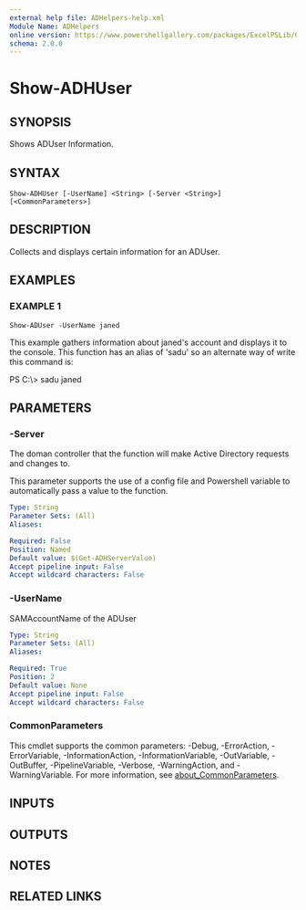 ```yaml
---
external help file: ADHelpers-help.xml
Module Name: ADHelpers
online version: https://www.powershellgallery.com/packages/ExcelPSLib/0.6.6
schema: 2.0.0
---
```


# Show-ADHUser

## SYNOPSIS
Shows ADUser Information.

## SYNTAX

```
Show-ADHUser [-UserName] <String> [-Server <String>] [<CommonParameters>]
```

## DESCRIPTION
Collects and displays certain information for an ADUser.

## EXAMPLES

### EXAMPLE 1
```
Show-ADUser -UserName janed
```

This example gathers information about janed's account and displays it to the console.
This function has an alias of 'sadu' so an alternate way of write this command is:

PS C:\\\> sadu janed

## PARAMETERS

### -Server
The doman controller that the function will make Active Directory requests and changes to.

This parameter supports the use of a config file and Powershell variable to automatically pass a value to the function.

```yaml
Type: String
Parameter Sets: (All)
Aliases:

Required: False
Position: Named
Default value: $(Get-ADHServerValue)
Accept pipeline input: False
Accept wildcard characters: False
```

### -UserName
SAMAccountName of the ADUser

```yaml
Type: String
Parameter Sets: (All)
Aliases:

Required: True
Position: 2
Default value: None
Accept pipeline input: False
Accept wildcard characters: False
```

### CommonParameters
This cmdlet supports the common parameters: -Debug, -ErrorAction, -ErrorVariable, -InformationAction, -InformationVariable, -OutVariable, -OutBuffer, -PipelineVariable, -Verbose, -WarningAction, and -WarningVariable. For more information, see [about_CommonParameters](http://go.microsoft.com/fwlink/?LinkID=113216).

## INPUTS

## OUTPUTS

## NOTES

## RELATED LINKS
